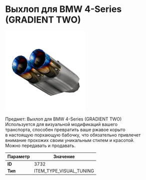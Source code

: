 # Выхлоп для BMW 4-Series (GRADIENT TWO)

![Item Image](../img/3732.webp?raw=true)

Предмет: Выхлоп для BMW 4-Series (GRADIENT TWO)<br>Используется для визуальной модификаций вашего<br>транспорта, способен превратить ваше ржавое корыто<br>в настоящую порхающую бабочку, что обязательно привлечет<br>внимание прохожих своим уникальным стилем и красотой.<br>Можно передавать и продавать.


| Параметр | Значение |
|----------|----------|
| **ID** | 3732 |
| **Тип** | ITEM_TYPE_VISUAL_TUNING |

